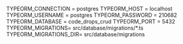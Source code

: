 TYPEORM_CONNECTION = postgres
TYPEORM_HOST = localhost
TYPEORM_USERNAME = postgres
TYPEORM_PASSWORD = 210682
TYPEORM_DATABASE = code_drops_crud
TYPEORM_PORT = 5432
TYPEORM_MIGRATIONS= src/database/migrations/*.ts
TYPEORM_MIGRATIONS_DIR= src/database/migrations